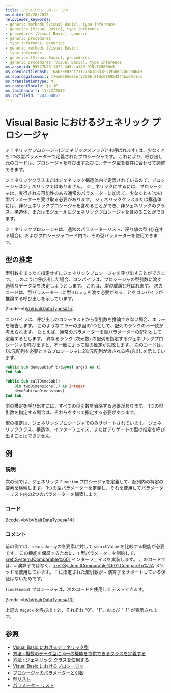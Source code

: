 ```yaml
---
title: ジェネリック プロシージャ
ms.date: 07/20/2015
helpviewer_keywords:
- generic methods [Visual Basic], type inference
- generics [Visual Basic], type inference
- procedures [Visual Basic], generic
- generic procedures
- type inference, generics
- generic methods [Visual Basic]
- type inference
- generics [Visual Basic], procedures
- generic procedures [Visual Basic], type inference
ms.assetid: 95577b28-137f-4d5c-a149-919c828600e5
ms.openlocfilehash: 16a629e07cf711778b3d8d1863958ec7a6300649
ms.sourcegitcommit: 17ee6605e01ef32506f8fdc686954244ba6911de
ms.translationtype: MT
ms.contentlocale: ja-JP
ms.lasthandoff: 11/22/2019
ms.locfileid: "74350085"
---
```

# <a name="generic-procedures-in-visual-basic"></a>Visual Basic におけるジェネリック プロシージャ
ジェネリック*プロシージャ*(*ジェネリックメソッド*とも呼ばれます) は、少なくとも1つの型パラメーターで定義されたプロシージャです。 これにより、呼び出し元のコードは、プロシージャを呼び出すたびに、データ型を要件に合わせて調整できます。  
  
 ジェネリッククラスまたはジェネリック構造体内で定義されているので、プロシージャはジェネリックではありません。 ジェネリックにするには、プロシージャは、実行される可能性のある通常のパラメーターに加えて、少なくとも1つの型パラメーターを受け取る必要があります。 ジェネリッククラスまたは構造体には、非ジェネリックプロシージャを含めることができ、非ジェネリックのクラス、構造体、またはモジュールにジェネリックプロシージャを含めることができます。  
  
 ジェネリックプロシージャは、通常のパラメーターリスト、戻り値の型 (存在する場合)、およびプロシージャコード内で、その型パラメーターを使用できます。  
  
## <a name="type-inference"></a>型の推定  
 型引数をまったく指定せずにジェネリックプロシージャを呼び出すことができます。 このように呼び出した場合、コンパイラは、プロシージャの型引数に渡す適切なデータ型を決定しようとします。 これは、*型の推論*と呼ばれます。 次のコードは、型パラメーター `t`に型 `String` を渡す必要があることをコンパイラが推論する呼び出しを示しています。  
  
 [!code-vb[VbVbalrDataTypes#15](~/samples/snippets/visualbasic/VS_Snippets_VBCSharp/VbVbalrDataTypes/VB/Class1.vb#15)]  
  
 コンパイラは、呼び出しのコンテキストから型引数を推論できない場合、エラーを報告します。 このようなエラーの原因の1つとして、配列のランクの不一致が考えられます。 たとえば、通常のパラメーターを型パラメーターの配列として定義するとします。 異なるランク (次元数) の配列を指定するジェネリックプロシージャを呼び出すと、不一致によって型の推定が失敗します。 次のコードは、1次元配列を必要とするプロシージャに2次元配列が渡される呼び出しを示しています。  
  
```vb  
Public Sub demoSub(Of t)(ByVal arg() As t)
End Sub

Public Sub callDemoSub()
    Dim twoDimensions(,) As Integer
    demoSub(twoDimensions)
End Sub
```
  
 型の推定を呼び出すには、すべての型引数を省略する必要があります。 1つの型引数を指定する場合は、それらをすべて指定する必要があります。  
  
 型の推定は、ジェネリックプロシージャでのみサポートされています。 ジェネリッククラス、構造体、インターフェイス、またはデリゲートの型の推定を呼び出すことはできません。  
  
## <a name="example"></a>例  
  
### <a name="description"></a>説明  
 次の例では、ジェネリック `Function` プロシージャを定義して、配列内の特定の要素を検索します。 1つの型パラメーターを定義し、それを使用してパラメーターリスト内の2つのパラメーターを構築します。  
  
### <a name="code"></a>コード  
 [!code-vb[VbVbalrDataTypes#14](~/samples/snippets/visualbasic/VS_Snippets_VBCSharp/VbVbalrDataTypes/VB/Class1.vb#14)]  
  
### <a name="comments"></a>コメント  
 前の例では、`searchArray`の各要素に対して `searchValue` を比較する機能が必要です。 この機能を保証するために、`T` 型パラメーターを制約して、<xref:System.IComparable%601> インターフェイスを実装します。 このコードでは、`=` 演算子ではなく、<xref:System.IComparable%601.CompareTo%2A> メソッドを使用しています。 `T` に指定された型引数が `=` 演算子をサポートしている保証はないためです。  
  
 `findElement` プロシージャは、次のコードを使用してテストできます。  
  
 [!code-vb[VbVbalrDataTypes#13](~/samples/snippets/visualbasic/VS_Snippets_VBCSharp/VbVbalrDataTypes/VB/Class1.vb#13)]  
  
 上記の `MsgBox` を呼び出すと、それぞれ "0"、"1"、および "-1" が表示されます。  
  
## <a name="see-also"></a>参照

- [Visual Basic におけるジェネリック型](../../../../visual-basic/programming-guide/language-features/data-types/generic-types.md)
- [方法 : 複数のデータ型に同一の機能を提供できるクラスを定義する](../../../../visual-basic/programming-guide/language-features/data-types/how-to-define-a-class-that-can-provide-identical-functionality.md)
- [方法 : ジェネリック クラスを使用する](../../../../visual-basic/programming-guide/language-features/data-types/how-to-use-a-generic-class.md)
- [Visual Basic におけるプロシージャ](../../../../visual-basic/programming-guide/language-features/procedures/index.md)
- [プロシージャのパラメーターと引数](../../../../visual-basic/programming-guide/language-features/procedures/procedure-parameters-and-arguments.md)
- [型リスト](../../../../visual-basic/language-reference/statements/type-list.md)
- [パラメーター リスト](../../../../visual-basic/language-reference/statements/parameter-list.md)
